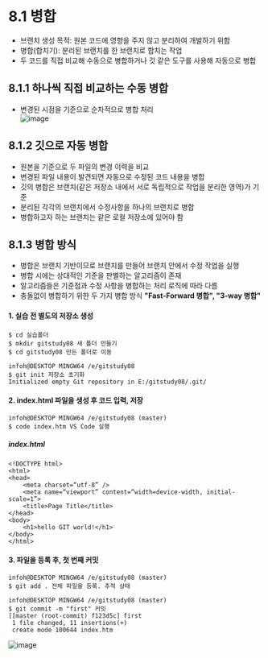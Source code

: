 # 8.1 병합
- 브랜치 생성 목적: 원본 코드에 영향을 주지 않고 분리하여 개발하기 위함
- 병합(합치기): 분리된 브랜치를 한 브랜치로 합치는 작업
- 두 코드를 직접 비교해 수동으로 병합하거나 깃 같은 도구를 사용해 자동으로 병합

## 8.1.1 하나씩 직접 비교하는 수동 병합
- 변경된 시점을 기준으로 순차적으로 병합 처리 <br>
![image](https://user-images.githubusercontent.com/106071623/196865704-f9c7a29a-2d6b-47ee-b9cf-10d0836057b1.png)

## 8.1.2 깃으로 자동 병합
- 원본을 기준으로 두 파일의 변경 이력을 비교
- 변경된 파일 내용이 발견되면 자동으로 수정된 코드 내용을 병합
- 깃의 병합은 브랜치(같은 저장소 내에서 서로 독립적으로 작업을 분리한 영역)가 기준
- 분리된 각각의 브랜치에서 수정사항을 하나의 브랜치로 병합
- 병합하고자 하는 브랜치는 같은 로컬 저장소에 있어야 함

## 8.1.3 병합 방식
- 병합은 브랜치 기반이므로 브랜치를 만들어 브랜치 안에서 수정 작업을 실행
- 병합 시에는 상대적인 기준을 판별하는 알고리즘이 존재
- 알고리즘들은 기준점과 수정 사항을 병합하는 처리 로직에 따라 다름
- 충돌없이 병합하기 위한 두 가지 병합 방식 **"Fast-Forward 병합", "3-way 병합"**  

#### 1. 실습 전 별도의 저장소 생성
```
$ cd 실습폴더
$ mkdir gitstudy08 새 폴더 만들기
$ cd gitstudy08 만든 폴더로 이동

infoh@DESKTOP MINGW64 /e/gitstudy08
$ git init 저장소 초기화
Initialized empty Git repository in E:/gitstudy08/.git/
```
#### 2. index.html 파일을 생성 후 코드 입력, 저장
```
infoh@DESKTOP MINGW64 /e/gitstudy08 (master)
$ code index.htm VS Code 실행
```
##### index.html
```
<!DOCTYPE html>
<html>
<head>
    <meta charset=“utf-8” />
    <meta name=“viewport” content=“width=device-width, initial-scale=1”>
    <title>Page Title</title>
</head>
<body>
    <h1>hello GIT world!</h1>
</body>
</html>
```
#### 3. 파일을 등록 후, 첫 번째 커밋
```
infoh@DESKTOP MINGW64 /e/gitstudy08 (master)
$ git add . 전체 파일을 등록. 추적 상태

infoh@DESKTOP MINGW64 /e/gitstudy08 (master)
$ git commit -m "first" 커밋
[[master (root-commit) f123d5c] first
 1 file changed, 11 insertions(+)
 create mode 100644 index.htm
```
![image](https://user-images.githubusercontent.com/106071623/196870810-20b76373-441e-4b19-bbaa-65d4bcdcb843.png)

